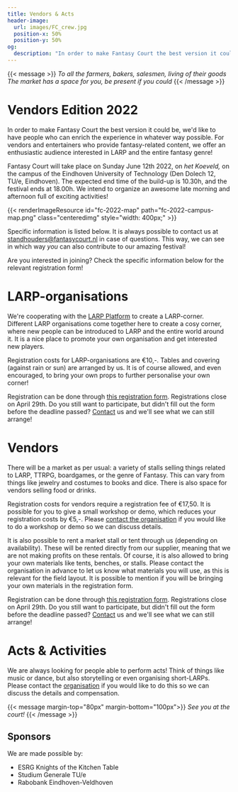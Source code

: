 ```yaml
---
title: Vendors & Acts
header-image:
  url: images/FC_crew.jpg
  position-x: 50%
  position-y: 50%
og:
  description: "In order to make Fantasy Court the best version it could be, we are looking for people who can enrich the experience in their own way. Vendors, acts, workshops, demos, LARP associations, or anything else that fits!"
---
```


{{< message >}}
  _To all the farmers, bakers, salesmen, living of their goods_ \
  _The market has a space for you, be present if you could_
{{< /message >}}

# Vendors Edition 2022
In order to make Fantasy Court the best version it could be, we'd like to have people who can enrich the experience in whatever way possible. For vendors and entertainers who provide fantasy-related content, we offer an enthusiastic audience interested in LARP and the entire fantasy genre!

Fantasy Court will take place on Sunday June 12th 2022, on *het Koeveld,* on the campus of the Eindhoven University of Technology (Den Dolech 12, TU/e, Eindhoven). The expected end time of the build-up is 10.30h, and the festival ends at 18.00h. We intend to organize an awesome late morning and afternoon full of exciting activities!

{{< renderImageResource id="fc-2022-map" path="fc-2022-campus-map.png" class="centeredimg" style="width: 400px;" >}}

Specific information is listed below. It is always possible to contact us at [standhouders@fantasycourt.nl](mailto:standhouders@fantasycourt.nl) in case of questions. This way, we can see in which way *you* can also contribute to our amazing festival!

Are you interested in joining? Check the specific information below for the relevant registration form!

# LARP-organisations
We're cooperating with the [LARP Platform](https://www.larp-platform.nl) to create a LARP-corner. Different LARP organisations come together here to create a cosy corner, where new people can be introduced to LARP and the entire world around it. It is a nice place to promote your own organisation and get interested new players.

Registration costs for LARP-organisations are €10,-. Tables and covering (against rain or sun) are arranged by us. It is of course allowed, and even encouraged, to bring your own props to further personalise your own corner!

Registration can be done through [this registration form](https://docs.google.com/forms/d/e/1FAIpQLScpoXkfnwvvSwe9KWb92XWJ306f0qENSIA4pYsW9gwp9DdBQw/viewform?usp=sf_link). Registrations close on April 29th. Do you still want to participate, but didn't fill out the form before the deadline passed? [Contact](mailto:standhouders@fantasycourt.nl) us and we'll see what we can still arrange!

# Vendors
There will be a market as per usual: a variety of stalls selling things related to LARP, TTRPG, boardgames, or the genre of Fantasy. This can vary from things like jewelry and costumes to books and dice. There is also space for vendors selling food or drinks.

Registration costs for vendors require a registration fee of €17,50. It is possible for you to give a small workshop or demo, which reduces your registration costs by €5,-. Please [contact the organisation](mailto:organisatie@fantasycourt.nl?subject=Workshop%20Fantasy%20Court%202022) if you would like to do a workshop or demo so we can discuss details.

It is also possible to rent a market stall or tent through us (depending on availability). These will be rented directly from our supplier, meaning that we are not making profits on these rentals. Of course, it is also allowed to bring your own materials like tents, benches, or stalls. Please contact the organisation in advance to let us know what materials you will use, as this is relevant for the field layout. It is possible to mention if you will be bringing your own materials in the registration form.

Registration can be done through [this registration form](https://docs.google.com/forms/d/e/1FAIpQLScmdOG7kM-16bhzUG6BMbdl1do7KVoo986d0bUHshxOsoAQOQ/viewform?usp=sf_link). Registrations close on April 29th. Do you still want to participate, but didn't fill out the form before the deadline passed? [Contact](mailto:standhouders@fantasycourt.nl) us and we'll see what we can still arrange!

# Acts & Activities
We are always looking for people able to perform acts! Think of things like music or dance, but also storytelling or even organising short-LARPs. Please contact the [organisation](mailto:optredens@fantasycourt.nl?subject=Optreden%20Fantasy%20Court%202022) if you would like to do this so we can discuss the details and compensation.

{{< message margin-top="80px" margin-bottom="100px">}}
_See you at the court!_
{{< /message >}}

## Sponsors
We are made possible by:
* ESRG Knights of the Kitchen Table
* Studium Generale TU/e
* Rabobank Eindhoven-Veldhoven
